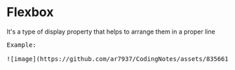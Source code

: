 # Flexbox 
It's a type of display property that helps to arrange them in a proper line 
<pre>Example:<br/>
![image](https://github.com/ar7937/CodingNotes/assets/83566191/0b3c59c8-0ef7-4c01-a9fa-94d4588ef6b2)

</pre>
